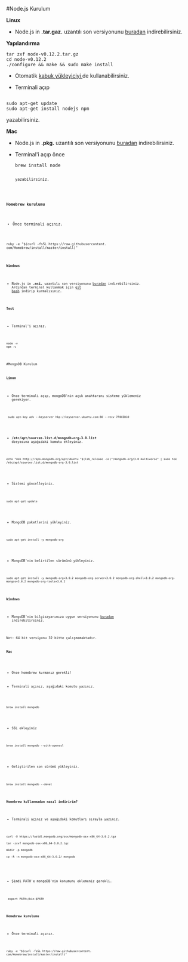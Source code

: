 

#Node.js Kurulum

**Linux**


* Node.js in **.tar.gaz.** uzantılı son versiyonunu [buradan](https://nodejs.org/download/)    indirebilirsiniz.

**Yapılandırma**
<pre><code>tar zxf node-v0.12.2.tar.gz
cd node-v0.12.2
./configure && make && sudo make install</code></pre>


*  Otomatik [kabuk yükleyiciyi ](https://github.com/taaem/nodejs-linux-installer/releases) de kullanabilirsiniz. 


* Terminali açıp 
<pre><code>
sudo apt-get update
sudo apt-get install nodejs npm</code></pre> 
yazabilirsiniz.

**Mac**


* Node.js in **.pkg.** uzantılı son versiyonunu [buradan](https://nodejs.org/download/)    indirebilirsiniz.

* Terminal'i açıp önce <pre><code>brew install node<code></pre> yazabilirsiniz.


**Homebrew kurulumu**

* Önce terminali açınız.

<pre><code>ruby -e "$(curl -fsSL https://raw.githubusercontent.
com/Homebrew/install/master/install)"</pre>



**Windows**

* Node.js in **.msi.** uzantılı son versiyonunu [buradan](https://nodejs.org/download/) indirebilirsiniz.
Ardından terminal kullanmak için [git bash](http://git-scm.com/) indirip kurmalısınız.



**Test**

* Terminal'i açınız.
<pre><code>node -v 
npm -v </code></pre>





#MongoDB Kurulum

**Linux**

* Önce terminali açıp, mongoDB'nin açık anahtarını sisteme yüklemeniz gerekiyor.

<pre><code> sudo apt-key adv --keyserver hkp://keyserver.ubuntu.com:80 --recv 7F0CEB10
</code></pre>

* **/etc/apt/sources.list.d/mongodb-org-3.0.list** dosyasına aşağıdaki komutu ekleyiniz.

<pre><code>echo "deb http://repo.mongodb.org/apt/ubuntu "$(lsb_release -sc)"/mongodb-org/3.0 multiverse" | sudo tee /etc/apt/sources.list.d/mongodb-org-3.0.list
</code></pre> 

* Sistemi güncelleyiniz.

<pre><code>sudo apt-get update
</code></pre>

* MongoDB paketlerini yükleyiniz.

<pre><code>sudo apt-get install -y mongodb-org
</code></pre>

* MongoDB'nin belirtilen sürümünü yükleyiniz.

<pre><code>sudo apt-get install -y mongodb-org=3.0.2 mongodb-org-server=3.0.2 mongodb-org-shell=3.0.2 mongodb-org-mongos=3.0.2 mongodb-org-tools=3.0.2
</code></pre>

**Windows**

* MongoDB'nin bilgisayarınıza uygun versiyonunu [buradan](http://www.mongodb.org/downloads) indirebilirsiniz.

Not: 64 bit versiyonu 32 bitte çalışmamaktadır.


**Mac**

* Önce homebrew kurmanız gerekli!

* Terminali açınız, aşağıdaki komutu yazınız.

<pre><code>brew install mongodb
</code></pre>

* SSL ekleyiniz

<pre><code>brew install mongodb --with-openssl
</code></pre>

* Geliştirilen son sürümü yükleyiniz.

<pre><code>brew install mongodb --devel
</code></pre>

**Homebrew kullanmadan nasıl indiririm?**

* Terminali açınız ve aşağıdaki komutları sırayla yazınız.

<pre><code>curl -O https://fastdl.mongodb.org/osx/mongodb-osx-x86_64-3.0.2.tgz

tar -zxvf mongodb-osx-x86_64-3.0.2.tgz

mkdir -p mongodb

cp -R -n mongodb-osx-x86_64-3.0.2/ mongodb

</code></pre>

* Şimdi PATH'e mongoDB'nin konumunu eklemeniz gerekli.

<pre><code> export PATH=<mongodb-install-directory>/bin:$PATH
</code></pre>


**Homebrew kurulumu**

* Önce terminali açınız.

<pre><code>ruby -e "$(curl -fsSL https://raw.githubusercontent.
com/Homebrew/install/master/install)"</pre>








